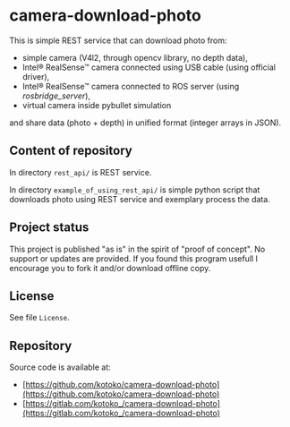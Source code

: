 #  camera-download-photo

This is simple REST service that can download photo from:

* simple camera (V4l2, through opencv library, no depth data),
* Intel® RealSense™ camera connected using USB cable (using official driver),
* Intel® RealSense™ camera connected to ROS server (using *rosbridge_server*),
* virtual camera inside pybullet simulation

and share data (photo + depth) in unified format (integer arrays in JSON).

## Content of repository

In directory `rest_api/` is REST service.

In directory `example_of_using_rest_api/` is simple python script that downloads photo using REST service and exemplary process the data.

## Project status

This project is published "as is" in the spirit of "proof of concept". No support or updates are provided. If you found this program usefull I encourage you to fork it and/or download offline copy.

## License

See file `License`.

## Repository

Source code is available at:

* [https://github.com/kotoko/camera-download-photo](https://github.com/kotoko/camera-download-photo)
* [https://gitlab.com/kotoko_/camera-download-photo](https://gitlab.com/kotoko_/camera-download-photo)
